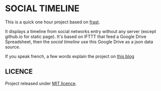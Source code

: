 # SOCIAL TIMELINE

This is a quick one hour project based on [frast](http://tilap.github.io/frast).

It displays a timeline from social networks entry without any server (except github.io for static page). It's based on IFTTT that feed a Google Drive Spreadsheet, then the _social timeline_ use this Google Drive as a json data source.

If you speak french, a few words explain the project on [this blog](http://tilap.net/timeline-sociale-en-58-minutes/)

## LICENCE

Project released under [MIT licence](https://raw.githubusercontent.com/tilap/gulppage/master/LICENCE).
